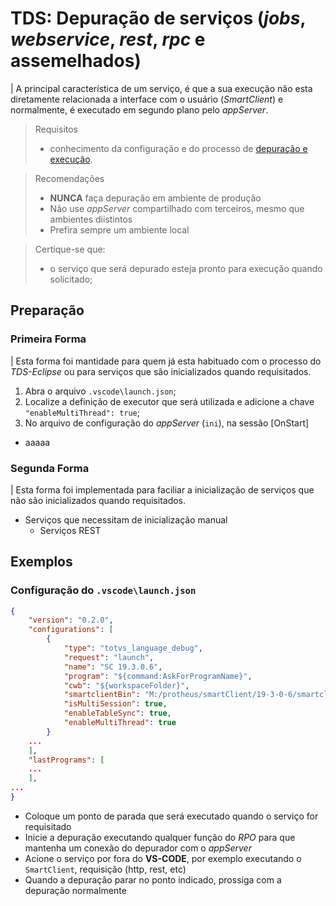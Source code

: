 # TDS: Depuração de serviços (_jobs_, _webservice_, _rest_, _rpc_ e assemelhados)

| A principal característica de um serviço, é que a sua execução não esta diretamente relacionada a interface com o usuário (_SmartClient_) e normalmente, é executado em segundo plano pelo _appServer_.

> Requisitos
> - conhecimento da configuração e do processo de [depuração e execução](docs/debugger.md).

> Recomendações
> - **NUNCA** faça depuração em ambiente de produção
> - Não use _appServer_ compartilhado com terceiros, mesmo que ambientes diistintos
> - Prefira sempre um ambiente local


> Certique-se que:
>
> - o serviço que será depurado esteja pronto para execução quando solicitado;

## Preparação

### Primeira Forma

| Esta forma foi mantidade para quem já esta habituado com o processo do *TDS-Eclipse* ou para serviços que são inicializados quando requisitados.

1. Abra o arquivo ``.vscode\launch.json``;
1. Localize a definição de executor que será utilizada e adicione a chave ``"enableMultiThread": true``;
1. No arquivo de configuração do _appServer_ (``ini``), na sessão [OnStart]
  - aaaaa


### Segunda Forma

| Esta forma foi implementada para faciliar a inicialização de serviços que não são inicializados quando requisitados.

- Serviços que necessitam de inicialização manual
  * Serviços REST




## Exemplos

### Configuração do ``.vscode\launch.json``

```json
{
	"version": "0.2.0",
	"configurations": [
		{
			"type": "totvs_language_debug",
			"request": "launch",
			"name": "SC 19.3.0.6",
			"program": "${command:AskForProgramName}",
			"cwb": "${workspaceFolder}",
			"smartclientBin": "M:/protheus/smartClient/19-3-0-6/smartclient.exe",
			"isMultiSession": true,
			"enableTableSync": true,
			"enableMultiThread": true
		}
    ...
	],
	"lastPrograms": [
    ...
	],
...
}
```


- Coloque um ponto de parada que será executado quando o serviço for requisitado
- Inicie a depuração executando qualquer função do _RPO_ para que mantenha um conexão do depurador com o _appServer_
- Acione o serviço por fora do **VS-CODE**, por exemplo executando o `SmartClient`, requisição (http, rest, etc)
- Quando a depuração parar no ponto indicado, prossiga com a depuração normalmente

